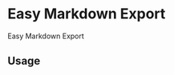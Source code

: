 # Easy Markdown Export

Easy Markdown Export

## Usage

<!-- TODO: Describe usage -->

<!-- ignore-after -->
